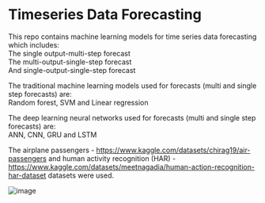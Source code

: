 # Timeseries Data Forecasting
This repo contains machine learning models for time series data forecasting which includes:  
The single output-multi-step forecast  
The multi-output-single-step forecast  
And single-output-single-step forecast    

The traditional machine learning models used for forecasts (multi and single step forecasts) are:   
Random forest, SVM and Linear regression    

The deep learning neural networks used for forecasts (multi and single step forecasts) are:  
ANN, CNN, GRU and LSTM  

The airplane passengers - https://www.kaggle.com/datasets/chirag19/air-passengers and human activity recognition (HAR) - https://www.kaggle.com/datasets/meetnagadia/human-action-recognition-har-dataset datasets were used.  

![image](https://github.com/Ogunfool/Timeseries-Data-Analysis-and-Forecasting/assets/92188038/dd109ece-bba9-4df9-a3b7-f829ac63b9de)
